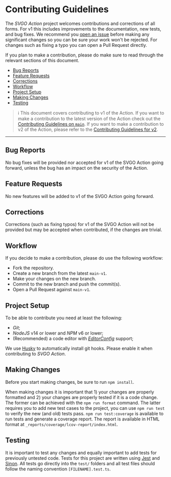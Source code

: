 # Contributing Guidelines

The _SVGO Action_ project welcomes contributions and corrections of all forms.
For v1 this includes improvements to the documentation, new tests, and bug
fixes. We recommend you [open an issue] before making any significant changes so
you can be sure your work won't be rejected. For changes such as fixing a typo
you can open a Pull Request directly.

If you plan to make a contribution, please do make sure to read through the
relevant sections of this document.

- [Bug Reports](#bug-reports)
- [Feature Requests](#feature-requests)
- [Corrections](#corrections)
- [Workflow](#workflow)
- [Project Setup](#project-setup)
- [Making Changes](#making-changes)
- [Testing](#testing)

> :information_source: This document covers contributing to v1 of the Action. If
> you want to make a contribution to the latest version of the Action check out
> the [Contributing Guidelines on `main`]. If you want to make a contribution to
> v2 of the Action, please refer to the [Contributing Guidelines for v2].

---

## Bug Reports

No bug fixes will be provided nor accepted for v1 of the SVGO Action going
forward, unless the bug has an impact on the security of the Action.

## Feature Requests

No new features will be added to v1 of the SVGO Action going forward.

## Corrections

Corrections (such as fixing typos) for v1 of the SVGO Action will not be
provided but may be accepted when contributed, if the changes are trivial.

## Workflow

If you decide to make a contribution, please do use the following workflow:

- Fork the repository.
- Create a new branch from the latest `main-v1`.
- Make your changes on the new branch.
- Commit to the new branch and push the commit(s).
- Open a Pull Request against `main-v1`.

## Project Setup

To be able to contribute you need at least the following:

- _Git_;
- _NodeJS_ v14 or lower and _NPM_ v6 or lower;
- (Recommended) a code editor with _[EditorConfig]_ support;

We use [Husky] to automatically install git hooks. Please enable it when
contributing to _SVGO Action_.

## Making Changes

Before you start making changes, be sure to run `npm install`.

When making changes it is important that 1) your changes are properly formatted
and 2) your changes are properly tested if it is a code change. The former can
be achieved with the `npm run format` command. The latter requires you to add
new test cases to the project, you can use `npm run test` to verify the new (and
old) tests pass. `npm run test:coverage` is available to run tests and generate
a coverage report. The report is available in HTML format at
`_reports/coverage/lcov-report/index.html`.

## Testing

It is important to test any changes and equally important to add tests for
previously untested code. Tests for this project are written using [Jest] and
[Sinon]. All tests go directly into the `test/` folders and all test files
should follow the naming convention `[FILENAME].test.ts`.

[bug report]: https://github.com/ericcornelissen/svgo-action/issues/new?labels=bug&template=bug_report.md
[contributing guidelines on `main`]: https://github.com/ericcornelissen/svgo-action/blob/main/CONTRIBUTING.md
[contributing guidelines for v2]: https://github.com/ericcornelissen/svgo-action/blob/main-v2/CONTRIBUTING.md
[debug logging]: https://docs.github.com/en/actions/managing-workflow-runs/enabling-debug-logging
[editorconfig]: https://editorconfig.org/
[husky]: https://typicode.github.io/husky/#/
[jest]: https://jestjs.io/
[open an issue]: https://github.com/ericcornelissen/svgo-action/issues/new/choose
[sinon]: https://sinonjs.org/
